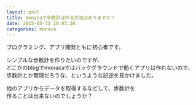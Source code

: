 ```yaml
---
layout: post
title: monacaで歩数計は作る方法はありますか？
date: 2015-05-31 20:05:38
categories: monaca
---
```

<p>プログラミング、アプリ開発ともに初心者です。</p>

<p>シンプルな歩数計を作りたいのですが、<br>
どこかのblogでmonacaではバックグラウンドで動くアプリは作れないので、<br>
歩数計とか無理だろうな、というような記述を見かけました。</p>

<p>他のアプリからデータを取得するなどして、歩数計を<br>
作ることは出来ないのでしょうか？</p>
